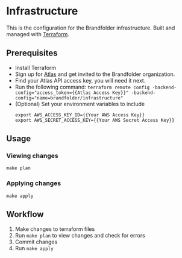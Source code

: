 # Infrastructure

This is the configuration for the Brandfolder infrastructure. Built and managed
with [Terraform](github.com/hashicorp/terraform).

## Prerequisites

* Install Terraform
* Sign up for [Atlas](https://atlas.hashicorp.com/) and get invited to the Brandfolder organization.
* Find your Atlas API access key, you will need it next.
* Run the following command:
  `terraform remote config -backend-config="access_token={{Atlas Access Key}}" -backend-config="name=brandfolder/infrastructure"`
* (Optional) Set your environment variables to include
  ```
  export AWS_ACCESS_KEY_ID={{Your AWS Access Key}}
  export AWS_SECRET_ACCESS_KEY={{Your AWS Secret Access Key}}
  ```

## Usage

### Viewing changes

`make plan`

### Applying changes

`make apply`

## Workflow

1. Make changes to terraform files
2. Run `make plan` to view changes and check for errors
3. Commit changes
4. Run `make apply`
